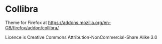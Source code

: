 # Collibra

Theme for Firefox at https://addons.mozilla.org/en-GB/firefox/addon/collibra/

Licence is Creative Commons Attribution-NonCommercial-Share Alike 3.0
